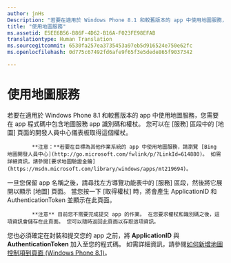 ```yaml
---
author: jnHs
Description: "若要在適用於 Windows Phone 8.1 和較舊版本的 app 中使用地圖服務，您需要在 app 程式碼中包含地圖服務應用程式識別碼和權杖。 您可以在 \\[服務\\] 區段中的 \\[地圖\\] 頁面的開發人員中心儀表板取得這個權杖。"
title: "使用地圖服務"
ms.assetid: E5EE6B56-B86F-4D62-B16A-F023FE98EFAB
translationtype: Human Translation
ms.sourcegitcommit: 6530fa257ea3735453a97eb5d916524e750e62fc
ms.openlocfilehash: 0d775c67492fd6afe9f65f3e5dede865f9037342

---
```


# 使用地圖服務


若要在適用於 Windows Phone 8.1 和較舊版本的 app 中使用地圖服務，您需要在 app 程式碼中包含地圖服務 app 識別碼和權杖。 您可以在 \[服務\] 區段中的 \[地圖\] 頁面的開發人員中心儀表板取得這個權杖。

> 
            **注意：**若要在目標為其他作業系統的 app 中使用地圖服務，請瀏覽 [Bing 地圖開發人員中心](http://go.microsoft.com/fwlink/p/?LinkId=614880)。 如需詳細資訊，請參閱[要求地圖驗證金鑰](https://msdn.microsoft.com/library/windows/apps/mt219694)。

一旦您保留 app 名稱之後，請尋找左方導覽功能表中的 \[服務\] 區段，然後將它展開以顯示 \[地圖\] 頁面。 當您按一下 \[取得權杖\] 時，將會產生 ApplicationID 和 AuthenticationToken 並顯示在此頁面。

> 
            **注意** 目前您不需要完成提交 app 的作業。 在您要求權杖和識別碼之後，這項資訊會儲存在此頁面。 您可以隨時返回此頁面以存取這項資訊。

您也必須確定在封裝和提交您的 app 之前，將 **ApplicationID** 與 **AuthenticationToken** 加入至您的程式碼。 如需詳細資訊，請參閱[如何新增地圖控制項到頁面 (Windows Phone 8.1)](http://go.microsoft.com/fwlink/p/?LinkId=614882)。

 

 







<!--HONumber=Jun16_HO4-->


